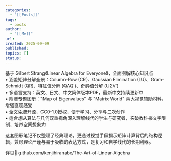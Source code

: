 ```yaml
---
categories:
  - "[[Posts]]"
tags:
  - posts
author:
  - "[[Me]]"
url:
created: 2025-09-09
published:
topics: []
status:
---
```

基于 Gilbert Strang《Linear Algebra for Everyone》，全面图解核心知识点  
• 涵盖矩阵分解全景：Column-Row (CR)、Gaussian Elimination (LU)、Gram-Schmidt (QR)、特征值分解 (QΛQ')、奇异值分解 (UΣV')  
• 多语言支持：英文、日文、中文简体版本PDF，最新中文持续更新中  
• 附赠专题图册："Map of Eigenvalues" 与 "Matrix World" 两大视觉辅助材料，增强直观感受  
• 全文免费开源，CC0-1.0授权，便于学习、分享与二次创作  
• 适合想从算法与几何双重视角深入理解线代的学生与研究者，突破教科书文字限制，培养空间想象力  
  
这套图形笔记不仅整理了经典理论，更通过视觉手段揭示矩阵计算背后的结构逻辑，兼顾理论严谨与易于吸收的表达方式，是复习和自学线代的长期利器。  
  
详见🔗 github.com/kenjihiranabe/The-Art-of-Linear-Algebra  
